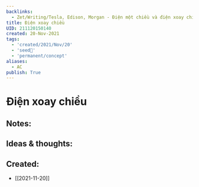 ```yaml
---
backlinks:
  - Zet/Writing/Tesla, Edison, Morgan - Điện một chiều và điện xoay chiều
title: Điện xoay chiều
UID: 211120150140
created: 20-Nov-2021
tags:
  - 'created/2021/Nov/20'
  - 'seed🥜'
  - 'permanent/concept'
aliases:
  - AC
publish: True
---
```

# Điện xoay chiều

## Notes:


## Ideas & thoughts:



## Created:
- [[2021-11-20]]
